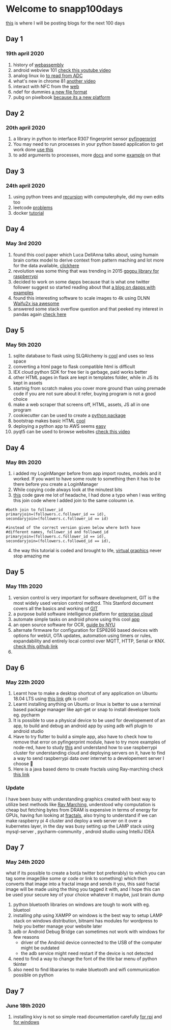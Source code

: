 # Welcome to snapp100days
[this](https://snappercayt.github.io/snapp100days/) is where I will be posting blogs for the next 100 days 


## Day 1
### 19th april 2020

1. history of [webassembly](https://www.youtube.com/watch?v=6r0NKEQqkz0)
2. android webview 101 [check this youtube video](https://www.youtube.com/watch?v=qMvbtcbEkDU) 
3. analog linux iio  [to read from ADC](https://wiki.analog.com/software/linux/docs/iio/iio)
4. what's new in chrome 81 [another video](https://www.youtube.com/watch?v=ihjL0mcnlQs)
5. interact with NFC from the [web](https://web.dev/nfc/)
6. ndef for dummies [a new file format](https://www.dummies.com/consumer-electronics/nfc-data-exchange-format-ndef/)
7. pubg on pixelbook [because its a new platform](https://www.youtube.com/watch?v=kh_1IBGWG_8)


## Day 2
### 20th april 2020
1. a library in python to interface R307 fingerprint sensor [pyfingerprint](https://github.com/bastianraschke/pyfingerprint)
2. You may need to run processes in your python based application to get work done [use this](https://docs.python.org/3/library/subprocess.html#subprocess.run)
3. to add arguments to processes, more [docs](https://docs.python.org/3/library/subprocess.html#frequently-used-arguments) and some [example](http://queirozf.com/entries/python-3-subprocess-examples) on that 


## Day 3
### 24th april 2020
1. using python trees and [recursion](https://www.youtube.com/watch?v=7tCNu4CnjVc) with computerphyle, did my own edits too 
2. leetcode [problems](https://leetcode.com/problems/minimum-number-of-frogs-croaking/submissions/)
3. docker [tutorial](https://www.youtube.com/watch?v=eGz9DS-aIeY)


## Day 4
### May 3rd 2020

1. found this cool paper which Luca DellAnna talks about, using humain brain cortex model to derive context 
from pattern maching and lot more for the data available, [clickhere](https://luca-dellanna.com/wp-content/uploads/2019/01/Techniques-for-the-Emergence-of-Meaning-in-ML.pdf)
2. revolution was some thing that was trending in 2015 [gpgpu library for raspberrypi](https://github.com/hermanhermitage/videocoreiv)
3. decided to work on some dapps because that is what one twitter follower suggest so started reading about that
[a blog on dapps with examples](https://hackernoon.com/what-are-decentralized-applications-dapps-explained-with-examples-7ff8f2c4a460)
4. found this interesting software to scale images to 4k using DLNN [Waifu2x isa awesome](https://github.com/AaronFeng753/Waifu2x-Extension-GUI)
5. answered some stack overflow question and that peeked my interest in pandas again [check here](https://stackoverflow.com/users/11679090/snappercayt)

## Day 5
### May 5th 2020

1. sqlite database to flask using SLQAlchemy is [cool](https://www.sqlitetutorial.net/) and uses so less space
2. converting a html page to flask compatible html is difficult
3. IEX cloud python SDK for free tier is garbage, paid works better
4. other HTML pages in flask are kept in templates folder, while in JS its kept in assets
5. startnig from scratch makes you cover more ground than using premade code if you are not sure about it refer, buying program is not a good choice
6. make a web scraper that screens off, HTML, assets, JS all in one program
7. cookiecutter can be used to create a [python package](https://github.com/cookiecutter/cookiecutter)
8. bootstrap makes basic HTML [cool](https://designmodo.com/bootstrap-5/)
9. deploying a python app to AWS seems [easy](https://www.freecodecamp.org/news/how-to-create-auto-updating-data-visualizations-in-python-with-matplotlib-and-aws/)
10. pyqt5 can be used to browse websites [check this video](https://www.youtube.com/watch?v=atn0zb3TRY8)

## Day 4
### May 8th 2020

1. i added my LoginManger before from app import routes, models and it worked. If you want to have some route to something then it has to be there before you create a LoginManager
2. While copying code always look at the minutest bits  
3. [this](https://i.imgur.com/XIFhwew.png) code gave me lot of headache, I had done a typo when I was writing this join code where I added join to the same coloumn i.e. 


```
#both join to follower_id
primaryjoin=(followers.c.follower_id == id),
secondaryjoin=(followers.c.follower_id == id)

#instead of the correct version given below where both have 
#different names, follower_id and followed_id
primaryjoin=(followers.c.follower_id == id),
secondaryjoin=(followers.c.followed_id == id),
```
4. the way this tutorial is coded and brought to life, [virtual graphics](
https://youtu.be/PahbNFypubE) never stop amazing me



## Day 5
### May 11th 2020
1. version control is very important for software development, GIT is the most widely used version control method. This Stanford document covers all the basics and working of [GIT](https://missing.csail.mit.edu/2020/version-control/)
2. a purpose build software intelligence platform for [enterprise cloud](https://www.dynatrace.com/support/help/get-started/what-is-dynatrace/)
3. automate simple tasks on android phone using this cool [app](https://llamalab.com/automate/)
4. an open source software for OCR, [guide by NYU](https://guides.nyu.edu/tesseract)
5. alternate firmware for configuration for ESP8266 based devices with options for webUI, OTA updates, automation using timers or rules, expandability and entirely local control over MQTT, HTTP, Serial or KNX. [check this github link](https://github.com/arendst/Tasmota)
6. 


## Day 6
### May 22th 2020
1. Learnt how to make a desktop shortcut of any application on Ubuntu 18.04 LTS using [this link](https://linuxconfig.org/how-to-create-desktop-shortcut-launcher-on-ubuntu-18-04-bionic-beaver-linux) gtk is cool!
2. Learnt installing anything on Ubuntu or linux is better to use a terminal based package manager like apt-get or snap to install developer tools eg. pycharm 
3. It is possible to use a physical device to be used for developement of an app, to build and debug an android app by using adb wifi plugin to android studio
4. Have to try flutter to build a simple app, also have to check how to remove that error on pyfingerprint module, have to try more examples of node-red, have to study [this](https://www.hindawi.com/journals/wcmc/2018/7470234/) and understand how to use raspberrypi cluster for understanding cloud and deploying servers on it, have to find a way to send raspberrypi data over internet to a developement server I choose 🤔
5. Here is a java based demo to create fractals using Ray-marching check [this link](https://github.com/tatiana-s/mandelbulb-renderer)
### Update 
I have been busy with understanding graphics created with best way to utilize best methods like [Ray Marching](https://www.youtube.com/watch?v=Cp5WWtMoeKg), understood why computation is cheap but fetching bytes from DRAM is expensive in terms of energy for GPUs, having fun looking at [fractals](https://www.cs.mcgill.ca/~rwest/wikispeedia/wpcd/wp/f/Fractal.htm), also trying to understand if we can make raspberry pi 4 cluster and deploy a web server on it over a kubernetes layer, in the day was busy setting up the LAMP stack using mysql-server , pycharm-community , android studio using IntelliJ IDEA

## Day 7
### May 24th 2020
what if its possible to create a bot(a twitter bot preferably) to which you can tag some image(like some qr code or link to something) which then converts that image into a fractal image and sends it you, this said fractal image will be made using the thing you tagged it with, and I hope this can be used your secure key of your choice whatever it maybe, just brain dump 

1. python bluetooth libraries on windows are tough to work with eg. bluetool 
2. installing php using XAMPP on windows is the best way to setup LAMP stack on windows distribution, bitnami has modules for wordpress to help you better manage your website later
3. adb or Android Debug Bridge can sometimes not work with windows for few reasons
   * driver of the Android device connected to the USB of the computer might be outdated
   * the adb service might need restart if the device is not detected
4. need to find a way to change the font of the title bar menu of python tkinter
5. also need to find libararies to make bluetooth and wifi communication possible on python 

## Day 7
### June 18th 2020
1. installing kivy is not so simple read documentation carefully [for rpi](https://kivy.org/doc/stable/installation/installation-rpi.html) and [for windows](https://kivy.org/doc/stable/installation/installation-windows.html#install-win-dist)

